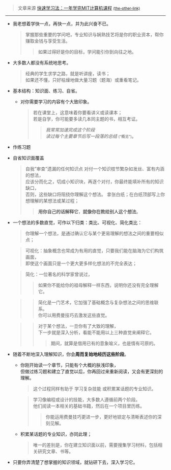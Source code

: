 > 文章来源 [快速学习法：一年学完MIT计算机课程](https://www.guokr.com/post/380450/) [<small>(the-other-link)</small>](https://blog.csdn.net/chinaliping/article/details/9235337)


<hr>

- 我老想着学快一点，再快一点，并为此兴奋不已。
    > 掌握那些重要的学问吧，专业知识与娴熟技艺将是你的职业资本，帮你赚取金钱与享受生活。
    > > 如果过得好是你的目标，学问能引你到向往之地。

- 大多数人都没有系统地思考。
	> 经典的学生求学之路，就是听讲座，读书；<br>如果还不懂，只好枯燥地做大量习题（题海）或重看笔记。

- 基本结构：知识面、练习、自省。
	- 对你需要学习的内容有个大致印象。
		> 若在课堂上，这意味着你要看讲义或读课本；<br>若是自学，你可能要多读几本同主题的书，相互考证。
		>> *我常常加速完成这个阶段*<br>*读过每个主要章节后写一段落的总结* <small>(“概览”)</small>。
- 作练习题
- 自省知识面覆盖
	> 自我”审查”遗漏的任何知识点
	> 对付一个知识枝节繁杂如发丝、富有内涵的想法，<br>应该分而化之，切成小知识块，再逐个对付，你最终能填补所有的知识缺口，<br>否则，这些缺口将阻挠你理解这个想法。
	> 拿张白纸；在白纸顶部写上你想理解的某想法或某过程；
	>> **用你自己的话解释它**，**就像你在教给别人这个想法**。
	
- 一个想法的多数直觉，可作以下归类：类比、可视化、简化类比：
	> 你理解一个想法，是通过确认它与某个更易理解的想法之间的重要相似点；
	
	> 可视化：抽象概念也常成为有用的直觉，只要我们能在脑海为它们构筑画面，<br>即使这个画面只是一个更大更多样化想法的不完全表达；
	
	> 简化：一位著名的科学家曾说过，
    >> 如果你不能给你的祖母解释一样东西，说明你还没有完全理解它。
		
	>> 简化是一门艺术，它加强了基础概念与复杂想法之间的思维联系。<br>
	>> 你可以用费曼技巧去激发这些直觉。
		
	>> 对于某个想法，一旦你有了大致的理解，<br>下一步就是深入分析，看能不能用以上三种直觉来阐释它。
	>>> 期间，就算是借用已有的意象喻义，也是情有可原的。

- 随着不断地深入理解知识，你会**周而复始地经历这些阶段**。
	- 你刚开始读一个章节，只能有个大概的肤浅印象，<br> 但做过练习题和建立了直觉以后，你再回过来重新阅读，又会有更深刻的理解。
      > 这个过程同样有助于 学习复杂技能 或积累某话题的专业知识。

      > 学习像编程或设计的技能，大多数人遵循前两个阶段。<br>
      > 他们阅读一本相关的基础书籍，然后在一个项目里历练。
      >> 你能运用费曼技巧更进一步，更好地锁定与清晰表述你的深刻见解。
	
	- 积累某话题的专业知识，亦同此理；
		> 唯一的差别是，你在建立知识面以前，需要搜集学习材料，包括相关研究文章、书等。
	
- 只要你弄清楚了想掌握的知识领域，就钻研下去，深入学习它。 